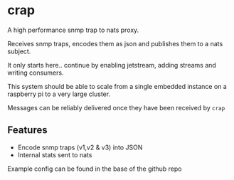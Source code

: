 # crap
A high performance snmp trap to nats proxy. 

Receives snmp traps, encodes them as json and publishes them to a nats subject.

It only starts here.. continue by enabling jetstream, adding streams and writing consumers.

This system should be able to scale from a single embedded instance on a raspberry pi to a very large cluster. 

Messages can be reliably delivered once they have been received by ```crap```

## Features
- Encode snmp traps (v1,v2 & v3) into JSON
- Internal stats sent to nats


Example config can be found in the base of the github repo

